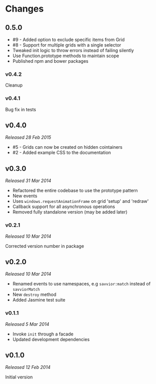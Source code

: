 # Changes

## 0.5.0

* #9 - Added option to exclude specific items from Grid
* #8 - Support for multiple grids with a single selector
* Tweaked init logic to throw errors instead of failing silently
* Use Function.prototype methods to maintain scope
* Published npm and bower packages

### v0.4.2

Cleanup

### v0.4.1

Bug fix in tests

## v0.4.0

_Released 28 Feb 2015_

* #5 - Grids can now be created on hidden cointainers
* #2 - Added example CSS to the documentation

## v0.3.0

_Released 31 Mar 2014_

* Refactored the entire codebase to use the prototype pattern
* New events
* Uses `windows.requestAnimationFrame` on grid 'setup' and 'redraw'
* Callback support for all asynchronous operations
* Removed fully standalone version (may be added later)

### v0.2.1

_Released 10 Mar 2014_

Corrected version number in package

## v0.2.0

_Released 10 Mar 2014_

* Renamed events to use namespaces, e.g `savvior:match` instead of `savviorMatch`
* New `destroy` method
* Added Jasmine test suite

### v0.1.1

_Released 5 Mar 2014_

* Invoke `init` through a facade
* Updated development dependencies

## v0.1.0

_Released 12 Feb 2014_

Initial version
